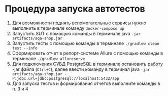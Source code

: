 # Процедура запуска автотестов
1. Для возможности поднять вспомогательные сервисы нужно выполнить в терминале команду `docker-compose up`
2. Запустить SUT с помощью команды в терминале java `-jar artifacts/aqa-shop.jar`
3. Запустить тесты с помощью команды в терминале `./gradlew clean test --info`
4. Сформировать отчет в репорт-системе Allure с помощью команды в терминале `./gradlew allureserve`
5. Для подключения СУБД PostgreSQL в терминале остановить работу -jar файла (`Ctrl+C`), далее ввести команду в терминал java `-jar artifacts/aqa-shop.jar -P:jdbc.url=jdbc:postgresql://localhost:5432/app`
6. Для запуска тестов и формирования отчетов выполните команды в п. 3 и 4